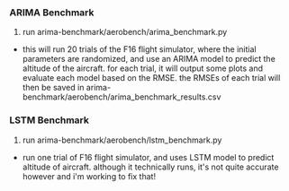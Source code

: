 ### ARIMA Benchmark
1. run arima-benchmark/aerobench/arima_benchmark.py 
- this will run 20 trials of the F16 flight simulator, where the initial parameters are randomized, and use an ARIMA model to predict the altitude of the aircraft. for each trial, it will output some plots and evaluate each model based on the RMSE. the RMSEs of each trial will then be saved in arima-benchmark/aerobench/arima_benchmark_results.csv


### LSTM Benchmark
1. run arima-benchmark/aerobench/lstm_benchmark.py
- run one trial of F16 flight simulator, and uses LSTM model to predict altitude of aircraft. although it technically runs, it's not quite accurate however and i'm working to fix that!
